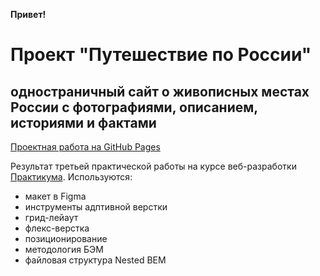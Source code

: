 **Привет!**


# Проект "Путешествие по России"
## одностраничный сайт о живописных местах России с фотографиями, описанием, историями и фактами

[Проектная работа на GitHub Pages](https://semvas.github.io/russian-travel/index.html )

Результат третьей практической работы на курсе веб-разработки [Практикума](https://praktikum.yandex.ru/web/). Используются:
* макет в Figma
* инструменты адптивной верстки
* грид-лейаут
* флекс-верстка
* позиционирование
* методология БЭМ
* файловая структура Nested BEM
